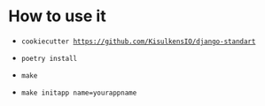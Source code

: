# How to use it

* <code>cookiecutter https://github.com/KisulkensIO/django-standart</code>

* <code>poetry install</code>

* <code>make</code>

* <code>make initapp name=yourappname</code>